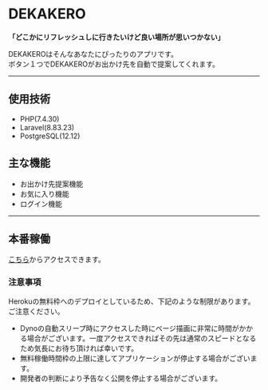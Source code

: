 # DEKAKERO

<strong>「どこかにリフレッシュしに行きたいけど良い場所が思いつかない」</strong>

DEKAKEROはそんなあなたにぴったりのアプリです。<br>
ボタン１つでDEKAKEROがお出かけ先を自動で提案してくれます。

---

## 使用技術

* PHP(7.4.30)
* Laravel(8.83.23)
* PostgreSQL(12.12)


## 主な機能

* お出かけ先提案機能
* お気に入り機能
* ログイン機能

---

## 本番稼働

[こちら](https://dekakeroapp.herokuapp.com/)からアクセスできます。

### 注意事項

Herokuの無料枠へのデプロイとしているため、下記のような制限があります。ご注意ください。

* Dynoの自動スリープ時にアクセスした時にページ描画に非常に時間がかかる場合がございます。一度アクセスできればその先は通常のスピードとなるため気長にお待ち頂ければ幸いです。
* 無料稼働時間枠の上限に達してアプリケーションが停止する場合がございます。
* 開発者の判断により予告なく公開を停止する場合がございます。

